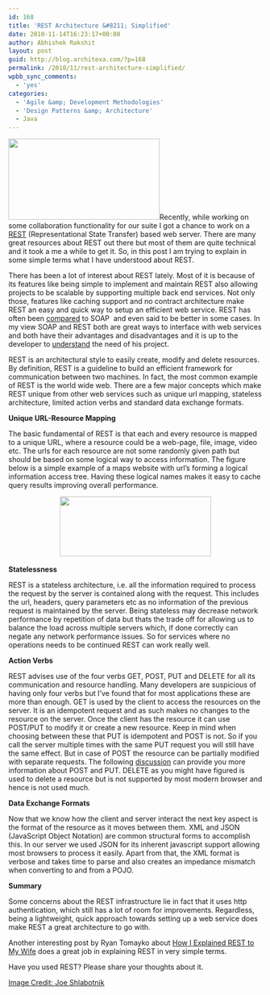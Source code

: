 ```yaml
---
id: 168
title: 'REST Architecture &#8211; Simplified'
date: 2010-11-14T16:23:17+00:00
author: Abhishek Rakshit
layout: post
guid: http://blog.architexa.com/?p=168
permalink: /2010/11/rest-architecture-simplified/
wpbb_sync_comments:
  - 'yes'
categories:
  - 'Agile &amp; Development Methodologies'
  - 'Design Patterns &amp; Architecture'
  - Java
---
```

<!--S-ButtonZ 1.1.5 Start-->

<div style="float: left; width: 42px; padding-right: 10px; margin: 0 -52px 0 0; position: relative; left: -62px; top: 8px">
</div>

<!--S-ButtonZ 1.1.5 End-->

<img class="alignright size-medium wp-image-172" title="rest_up" src="assets/uploads/2010/11/rest_up-300x161.png" alt="" width="300" height="161" srcset="assets/uploads/2010/11/rest_up-300x161.png 300w, assets/uploads/2010/11/rest_up.png 430w" sizes="(max-width: 300px) 100vw, 300px" />Recently, while working on some collaboration functionality for our suite I got a chance to work on a <a href="http://en.wikipedia.org/wiki/Representational_State_Transfer" target="_blank">REST</a> (Representational State Transfer) based web server. There are many great resources about REST out there but most of them are quite technical and it took a me a while to get it. So, in this post I am trying to explain in some simple terms what I have understood about REST.<!--more-->

There has been a lot of interest about REST lately. Most of it is because of its features like being simple to implement and maintain REST also allowing projects to be scalable by supporting multiple back end services. Not only those, features like caching support and no contract architecture make REST an easy and quick way to setup an efficient web service. REST has often been <a href="http://www.taranfx.com/rest-vs-soap-using-http-choosing-the-right-webservice-protocol" target="_blank">compared</a> to SOAP  and even said to be better in some cases. In my view SOAP and REST both are great ways to interface with web services and both have their advantages and disadvantages and it is up to the developer to <a href="http://www.infoq.com/articles/rest-soap-when-to-use-each" target="_blank">understand</a> the need of his project.

REST is an architectural style to easily create, modify and delete resources. By definition, REST is a guideline to build an efficient framework for communication between two machines. In fact, the most common example of REST is the world wide web. There are a few major concepts which make REST unique from other web services such as unique url mapping, stateless architecture, limited action verbs and standard data exchange formats.

**Unique URL-Resource Mapping**

The basic fundamental of REST is that each and every resource is mapped to a unique URL, where a resource could be a web-page, file, image, video etc. The urls for each resource are not some randomly given path but should be based on some logical way to access information. The figure below is a simple example of a maps website with url’s forming a logical information access tree. Having these logical names makes it easy to cache query results improving overall performance.

<p style="text-align: center;">
  <a href="assets/uploads/2010/11/restUrl.png"><img class="size-medium wp-image-169 aligncenter" title="restUrl" src="assets/uploads/2010/11/restUrl-300x119.png" alt="" width="300" height="119" srcset="assets/uploads/2010/11/restUrl-300x119.png 300w, assets/uploads/2010/11/restUrl.png 627w" sizes="(max-width: 300px) 100vw, 300px" /></a>
</p>

**Statelessness**

REST is a stateless architecture, i.e. all the information required to process the request by the server is contained along with the request. This includes the url, headers, query parameters etc as no information of the previous request is maintained by the server. Being stateless may decrease network performance by repetition of data but thats the trade off for allowing us to balance the load across multiple servers which, if done correctly can negate any network performance issues. So for services where no operations needs to be continued REST can work really well.

**Action Verbs**

REST advises use of the four verbs GET, POST, PUT and DELETE for all its communication and resource handling. Many developers are suspicious of having only four verbs but I&#8217;ve found that for most applications these are more than enough. GET is used by the client to access the resources on the server. It is an idempotent request and as such makes no changes to the resource on the server. Once the client has the resource it can use POST/PUT to modify it or create a new resource. Keep in mind when choosing between these that PUT is idempotent and POST is not. So if you call the server multiple times with the same PUT request you will still have the same effect. But in case of POST the resource can be partially modified with separate requests. The following <a href="http://stackoverflow.com/questions/630453/put-vs-post-in-rest" target="_blank">discussion</a> can provide you more information about POST and PUT. DELETE as you might have figured is used to delete a resource but is not supported by most modern browser and hence is not used much.

**Data Exchange Formats**

Now that we know how the client and server interact the next key aspect is the format of the resource as it moves between them. XML and JSON (JavaScript Object Notation) are common structural forms to accomplish this. In our server we used JSON for its inherent javascript support allowing most browsers to process it easily. Apart from that, the XML format is verbose and takes time to parse and also creates an impedance mismatch when converting to and from a POJO.

**Summary**

Some concerns about the REST infrastructure lie in fact that it uses http authentication, which still has a lot of room for improvements. Regardless, being a lightweight, quick approach towards setting up a web service does make REST a great architecture to go with.

<div>
  Another interesting post by Ryan Tomayko about <a href="http://tomayko.com/writings/rest-to-my-wife" target="_blank">How I Explained REST to My Wife</a> does a great job in explaining REST in very simple terms.
</div>

Have you used REST? Please share your thoughts about it.

<div>
  <a href="http://www.flickr.com/photos/joeshlabotnik/419914250/sizes/z/in/photostream/" target="_blank">Image Credit: Joe Shlabotnik</a>
</div>

<div style="clear:both;">
  &nbsp;
</div>